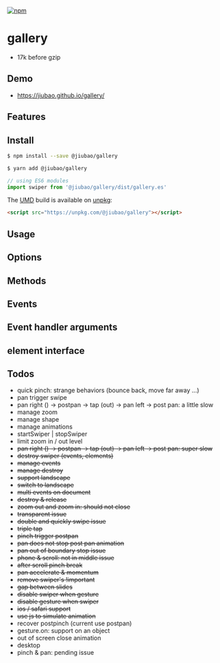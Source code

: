 [![npm][npm]][npm-url]

# gallery
* 17k before gzip

## Demo
* https://jiubao.github.io/gallery/

## Features

## Install
```sh
$ npm install --save @jiubao/gallery
```
```sh
$ yarn add @jiubao/gallery
```
```javascript
// using ES6 modules
import swiper from '@jiubao/gallery/dist/gallery.es'
```

The [UMD](https://github.com/umdjs/umd) build is available on [unpkg](https://unpkg.com):
```html
<script src="https://unpkg.com/@jiubao/gallery"></script>
```

## Usage

## Options

## Methods

## Events

## Event handler arguments

## element interface

## Todos
* quick pinch: strange behaviors (bounce back, move far away ...)
* pan trigger swipe
* pan right () -> postpan -> tap (out) -> pan left -> post pan: a little slow
* manage zoom
* manage shape
* manage animations
* startSwiper | stopSwiper
* limit zoom in / out level
* ~~pan right () -> postpan -> tap (out) -> pan left -> post pan: super slow~~
* ~~destroy swiper (events, elements)~~
* ~~manage events~~
* ~~manage destroy~~
* ~~support landscape~~
* ~~switch to landscape~~
* ~~multi events on document~~
* ~~destroy & release~~
* ~~zoom out and zoom in: should not close~~
* ~~transparent issue~~
* ~~double and quickly swipe issue~~
* ~~triple tap~~
* ~~pinch trigger postpan~~
* ~~pan does not stop post pan animation~~
* ~~pan out of boundary stop issue~~
* ~~phone & scroll: not in middle issue~~
* ~~after scroll pinch break~~
* ~~pan accelerate & momentum~~
* ~~remove swiper's !important~~
* ~~gap between slides~~
* ~~disable swiper when gesture~~
* ~~disable gesture when swiper~~
* ~~ios / safari support~~
* ~~use js to simulate animation~~
* recover postpinch (current use postpan)
* gesture.on: support on an object
* out of screen close animation
* desktop
* pinch & pan: pending issue


[npm]: https://img.shields.io/npm/v/@jiubao/gallery.svg
[npm-url]: https://npmjs.com/package/@jiubao/gallery
